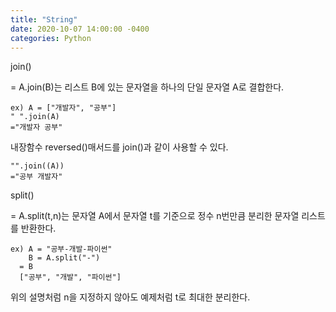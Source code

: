 ```yaml
---
title: "String"
date: 2020-10-07 14:00:00 -0400
categories: Python 
---
```


join()

= A.join(B)는 리스트 B에 있는 문자열을 하나의 단일 문자열 A로 결합한다.

    ex) A = ["개발자", "공부"]
    " ".join(A)
    ="개발자 공부"

내장함수 reversed()매서드를 join()과 같이 사용할 수 있다.

    "".join((A))
    ="공부 개발자"

split()

= A.split(t,n)는 문자열 A에서 문자열 t를 기준으로 정수 n번만큼 분리한 문자열 리스트를 반환한다.

    ex) A = "공부-개발-파이썬"
        B = A.split("-")
      = B
      ["공부", "개발", "파이썬"]

 위의 설명처럼 n을 지정하지 않아도 예제처럼 t로 최대한 분리한다.     













[jekyll-docs]: https://jekyllrb.com/docs/home
[jekyll-gh]:   https://github.com/jekyll/jekyll
[jekyll-talk]: https://talk.jekyllrb.com/
